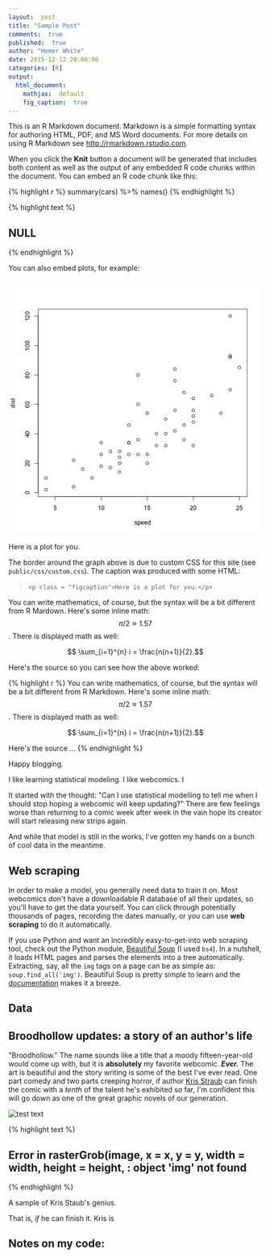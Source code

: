 ```yaml
---
layout:  post
title: "Sample Post"
comments:  true
published:  true
author: "Homer White"
date: 2015-12-12 20:00:00
categories: [R]
output:
  html_document:
    mathjax:  default
    fig_caption:  true
---
```






This is an R Markdown document. Markdown is a simple formatting syntax for authoring HTML, PDF, and MS Word documents. For more details on using R Markdown see <http://rmarkdown.rstudio.com>.

When you click the **Knit** button a document will be generated that includes both content as well as the output of any embedded R code chunks within the document. You can embed an R code chunk like this:



{% highlight r %}
summary(cars) %>% names()
{% endhighlight %}



{% highlight text %}
## NULL
{% endhighlight %}

You can also embed plots, for example: 


![plot of chunk unnamed-chunk-3](/figure/source/2015-12-12-sample-post/unnamed-chunk-3-1.png)

<p class = "figcaption">Here is a plot for you.</p>

The border around the graph above is due to custom CSS for this site (see `public/css/custom.css`).  The caption was produced with some HTML:

> `<p class = "figcaption">Here is a plot for you.</p>`

You can write mathematics, of course, but the syntax will be a bit different from R Mardown.  Here's some inline math:  $$ \pi/2 \approx 1.57 $$.  There is displayed math as well:

$$ \sum_{i=1}^{n} i = \frac{n(n+1)}{2}.$$

Here's the source so you can see how the above worked:


{% highlight r %}
You can write mathematics, of course, but the syntax will be a bit different from R Markdown.  Here's some inline math:  $$ \pi/2 \approx 1.57 $$.  There is displayed math as well:

$$ \sum_{i=1}^{n} i = \frac{n(n+1)}{2}.$$

Here's the source ...
{% endhighlight %}

Happy blogging.

I like learning statistical modeling. I like webcomics.  I 

It started with the thought: "Can I use statistical modelling to tell me when I should stop hoping a webcomic will keep updating?"  There are few feelings worse than returning to a comic week after week in the vain hope its creator will start releasing new strips again.

And while that model is still in the works, I've gotten my hands on a bunch of cool data in the meantime.

## Web scraping

In order to make a model, you generally need data to train it on.  Most webcomics don't have a downloadable R database of all their updates, so you'll have to get the data yourself.  You can click through potentially thousands of pages, recording the dates manually, or you can use **web scraping** to do it automatically.

If you use Python and want an incredibly easy-to-get-into web scraping tool, check out the Python module, [Beautiful Soup](http://www.crummy.com/software/BeautifulSoup/) (I used `bs4`). In a nutshell, it loads HTML pages and parses the elements into a tree automatically. Extracting, say, all the `img` tags on a page can be as simple as: `soup.find_all('img')`. Beautiful Soup is pretty simple to learn and the [documentation](http://www.crummy.com/software/BeautifulSoup/bs4/doc/) makes it a breeze. 

## Data

## Broodhollow updates: a story of an author's life

"Broodhollow."  The name sounds like a title that a moody fifteen-year-old would come up with, but it is **absolutely** my favorite webcomic. _**Ever.**_ The art is beautiful and the story writing is some of the best I've ever read. One part comedy and two parts creeping horror, if author [Kris Straub](http://studios.chainsawsuit.com/) can finish the comic with a _tenth_ of the talent he's exhibited so far, I'm confident this will go down as one of the great graphic novels of our generation.

![test text](/Users/zburchill/Desktop/broodhollow_snippet.png "markdown alt test")


{% highlight text %}
## Error in rasterGrob(image, x = x, y = y, width = width, height = height, : object 'img' not found
{% endhighlight %}

<p class = "figcaption">A sample of Kris Staub's genius.</p>
 
That is, _if_ he can finish it.  Kris is 

## Notes on my code:
